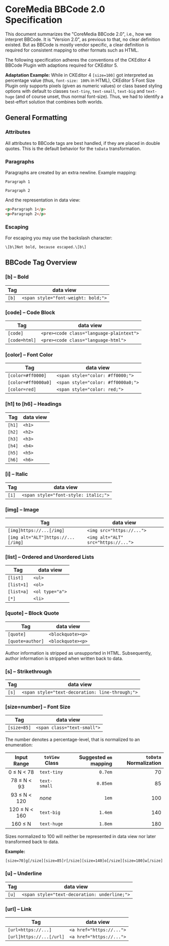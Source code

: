 # CoreMedia BBCode 2.0 Specification

This document summarizes the "CoreMedia BBCode 2.0", i.e., how we interpret
BBCode. It is "Version 2.0", as previous to that, no clear definition existed.
But as BBCode is mostly vendor specific, a clear definition is required for
consistent mapping to other formats such as HTML.

The following specification adheres the conventions of the CKEditor 4
BBCode Plugin with adaptions required for CKEditor 5.

**Adaptation Example:** While in CKEditor 4 `[size=100]` got interpreted as
percentage value (thus, `font-size: 100%` in HTML), CKEditor 5 Font Size
Plugin only supports pixels (given as numeric values) or class based styling
options with default to classes `text-tiny`, `text-small`, `text-big` and
`text-huge` (and of course unset, thus normal font-size). Thus, we had to
identify a best-effort solution that combines both worlds.

## General Formatting

### Attributes

All attributes to BBCode tags are best handled, if they are placed in double
quotes. This is the default behavior for the `toData` transformation.

### Paragraphs

Paragraphs are created by an extra newline. Example mapping:

```text
Paragraph 1

Paragraph 2
```

And the representation in data view:

```html
<p>Paragraph 1</p>
<p>Paragraph 2</p>
```

### Escaping

For escaping you may use the backslash character:

```text
\[b\]Not bold, because escaped.\[b\]
```

## BBCode Tag Overview

### \[b\] – Bold

| Tag   | data view                           |
|-------|-------------------------------------|
| `[b]` | `<span style="font-weight: bold;">` |

### \[code\] – Code Block

| Tag           | data view                                |
|---------------|------------------------------------------|
| `[code]`      | `<pre><code class="language-plaintext">` |
| `[code=html]` | `<pre><code class="language-html">`      |

### \[color\] – Font Color

| Tag                 | data view                          |
|---------------------|------------------------------------|
| `[color=#ff0000]`   | `<span style="color: #ff0000;">`   |
| `[color=#ff0000a0]` | `<span style="color: #ff0000a0;">` |
| `[color=red]`       | `<span style="color: red;">`       |

### \[h1\] to \[h6\] – Headings

| Tag    | data view |
|--------|-----------|
| `[h1]` | `<h1>`    |
| `[h2]` | `<h2>`    |
| `[h3]` | `<h3>`    |
| `[h4]` | `<h4>`    |
| `[h5]` | `<h5>`    |
| `[h6]` | `<h6>`    |

### \[i\] – Italic

| Tag   | data view                            |
|-------|--------------------------------------|
| `[i]` | `<span style="font-style: italic;">` |

### \[img\] – Image

| Tag                                | data view                           |
|------------------------------------|-------------------------------------|
| `[img]https://...[/img]`           | `<img src="https://...">`           |
| `[img alt="ALT"]https://...[/img]` | `<img alt="ALT" src="https://...">` |

### \[list\] – Ordered and Unordered Lists

| Tag        | data view       |
|------------|-----------------|
| `[list]`   | `<ul>`          |
| `[list=1]` | `<ol>`          |
| `[list=a]` | `<ol type="a">` |
| `[*]`      | `<li>`          |


### \[quote\] – Block Quote

| Tag              | data view         |
|------------------|-------------------|
| `[quote]`        | `<blockquote><p>` |
| `[quote=author]` | `<blockquote><p>` |

Author information is stripped as unsupported in HTML. Subsequently, author
information is stripped when written back to data.

### \[s\] – Strikethrough

| Tag   | data view                                       |
|-------|-------------------------------------------------|
| `[s]` | `<span style="text-decoration: line-through;">` |

### \[size=number\] – Font Size

| Tag         | data view                   |
|-------------|-----------------------------|
| `[size=85]` | `<span class="text-small">` |

The number denotes a percentage-level, that is normalized to an enumeration:

|  Input Range  | `toView` Class | Suggested `em` mapping | `toData` Normalization |
|:-------------:|----------------|-----------------------:|-----------------------:|
|  0 ≤ N < 78   | `text-tiny`    |                `0.7em` |                     70 |
|  78 ≤ N < 93  | `text-small`   |               `0.85em` |                     85 |
| 93 ≤ N < 120  | _none_         |                  `1em` |                    100 |
| 120 ≤ N < 160 | `text-big`     |                `1.4em` |                    140 |
|    160 ≤ N    | `text-huge`    |                `1.8em` |                    180 |

Sizes normalized to 100 will neither be represented in data view nor later
transformed back to data.

**Example:**

```text
[size=70]g[/size][size=85]r[/size][size=140]o[/size][size=180]w[/size]
```

### \[u\] – Underline

| Tag   | data view                                    |
|-------|----------------------------------------------|
| `[u]` | `<span style="text-decoration: underline;">` |

### \[url\] – Link

| Tag                      | data view                |
|--------------------------|--------------------------|
| `[url=https://...]`      | `<a href="https://...">` |
| `[url]https://...[/url]` | `<a href="https://...">` |
